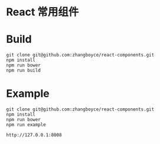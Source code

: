 # React 常用组件


# Build

```
git clone git@github.com:zhangboyce/react-components.git
npm install
npm run bower
npm run build

```

# Example

```
git clone git@github.com:zhangboyce/react-components.git
npm install
npm run bower
npm run example

http://127.0.0.1:8008

```
